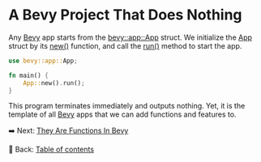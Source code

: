 # A Bevy Project That Does Nothing

Any [Bevy](https://bevyengine.org/) app starts from the [bevy::app::App](https://docs.rs/bevy/latest/bevy/app/struct.App.html) struct.
We initialize the [App](https://docs.rs/bevy/latest/bevy/app/struct.App.html) struct by its [new()](https://docs.rs/bevy/latest/bevy/app/struct.App.html#method.new) function, and call the [run()](https://docs.rs/bevy/latest/bevy/app/struct.App.html#method.run) method to start the app.

```rust
use bevy::app::App;

fn main() {
    App::new().run();
}
```

This program terminates immediately and outputs nothing.
Yet, it is the template of all [Bevy](https://bevyengine.org/) apps that we can add functions and features to.

:arrow_right:  Next: [They Are Functions In Bevy](./they_are_functions_in_bevy.md)

:blue_book: Back: [Table of contents](./../README.md)
